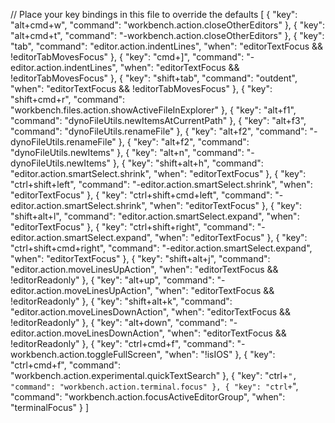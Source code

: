 // Place your key bindings in this file to override the defaults
[
  {
    "key": "alt+cmd+w",
    "command": "workbench.action.closeOtherEditors"
  },
  {
    "key": "alt+cmd+t",
    "command": "-workbench.action.closeOtherEditors"
  },
  {
    "key": "tab",
    "command": "editor.action.indentLines",
    "when": "editorTextFocus && !editorTabMovesFocus"
  },
  {
    "key": "cmd+]",
    "command": "-editor.action.indentLines",
    "when": "editorTextFocus && !editorTabMovesFocus"
  },
  {
    "key": "shift+tab",
    "command": "outdent",
    "when": "editorTextFocus && !editorTabMovesFocus"
  },
  {
    "key": "shift+cmd+r",
    "command": "workbench.files.action.showActiveFileInExplorer"
  },
  {
    "key": "alt+f1",
    "command": "dynoFileUtils.newItemsAtCurrentPath"
  },
  {
    "key": "alt+f3",
    "command": "dynoFileUtils.renameFile"
  },
  {
    "key": "alt+f2",
    "command": "-dynoFileUtils.renameFile"
  },
  {
    "key": "alt+f2",
    "command": "dynoFileUtils.newItems"
  },
  {
    "key": "alt+n",
    "command": "-dynoFileUtils.newItems"
  },
  {
    "key": "shift+alt+h",
    "command": "editor.action.smartSelect.shrink",
    "when": "editorTextFocus"
  },
  {
    "key": "ctrl+shift+left",
    "command": "-editor.action.smartSelect.shrink",
    "when": "editorTextFocus"
  },
  {
    "key": "ctrl+shift+cmd+left",
    "command": "-editor.action.smartSelect.shrink",
    "when": "editorTextFocus"
  },
  {
    "key": "shift+alt+l",
    "command": "editor.action.smartSelect.expand",
    "when": "editorTextFocus"
  },
  {
    "key": "ctrl+shift+right",
    "command": "-editor.action.smartSelect.expand",
    "when": "editorTextFocus"
  },
  {
    "key": "ctrl+shift+cmd+right",
    "command": "-editor.action.smartSelect.expand",
    "when": "editorTextFocus"
  },
  {
    "key": "shift+alt+j",
    "command": "editor.action.moveLinesUpAction",
    "when": "editorTextFocus && !editorReadonly"
  },
  {
    "key": "alt+up",
    "command": "-editor.action.moveLinesUpAction",
    "when": "editorTextFocus && !editorReadonly"
  },
  {
    "key": "shift+alt+k",
    "command": "editor.action.moveLinesDownAction",
    "when": "editorTextFocus && !editorReadonly"
  },
  {
    "key": "alt+down",
    "command": "-editor.action.moveLinesDownAction",
    "when": "editorTextFocus && !editorReadonly"
  },
  {
    "key": "ctrl+cmd+f",
    "command": "-workbench.action.toggleFullScreen",
    "when": "!isIOS"
  },
  {
    "key": "ctrl+cmd+f",
    "command": "workbench.action.experimental.quickTextSearch"
  },
  {
    "key": "ctrl+`",
    "command": "workbench.action.terminal.focus"
  },
  {
    "key": "ctrl+`",
    "command": "workbench.action.focusActiveEditorGroup",
    "when": "terminalFocus"
  }
]
